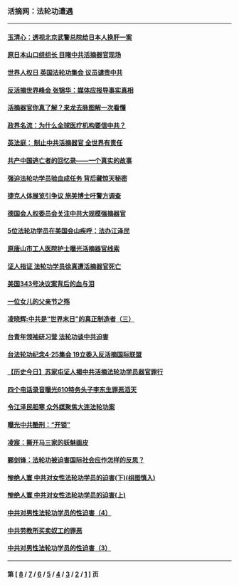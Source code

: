 ### 活摘网：法轮功遭遇
---
#### [玉清心：透视北京武警总院给日本人换肝一案](../../pages/nf5881/n13771978.md?09260430) 
#### [原日本山口组组长 目睹中共活摘器官现场](../../pages/nf5881/n13767360.md?09260430) 
#### [世界人权日 英国法轮功集会 议员谴责中共](../../pages/nf5881/n13431763.md?09260430) 
#### [反活摘世界峰会 张锦华：媒体应报导事实真相](../../pages/nf5881/n13278502.md?09260430) 
#### [活摘器官你真了解？来龙去脉图解一次看懂](../../pages/nf5881/n13013820.md?09260430) 
#### [政界名流：为什么全球医疗机构要信中共？](../../pages/nf5881/n11945479.md?09260430) 
#### [英法庭： 制止中共活摘器官 全世界有责任](../../pages/nf5881/n11330691.md?09260430) 
#### [共产中国逃亡者的回忆录——一个真实的故事](../../pages/nf5881/n10918649.md?09260430) 
#### [强迫法轮功学员验血成任务 背后藏惊天秘密](../../pages/nf5881/n4252384.md?09260430) 
#### [捷克人体展览引争议 旅美博士吁警方调查](../../pages/nf5881/n9429187.md?09260430) 
#### [德国会人权委员会关注中共大规模强摘器官](../../pages/nf5881/n8418950.md?09260430) 
#### [5位法轮功学员在美国会山疾呼：法办江泽民](../../pages/nf5881/n8101519.md?09260430) 
#### [原唐山市工人医院护士曝光活摘器官线索](../../pages/nf5881/n8076384.md?09260430) 
#### [证人指证 法轮功学员徐真遭活摘器官死亡](../../pages/nf5881/n8042467.md?09260430) 
#### [美国343号决议案背后的血与泪](../../pages/nf5881/n8020684.md?09260430) 
#### [一位女儿的父亲节之殇](../../pages/nf5881/n8014122.md?09260430) 
#### [凌晓辉:中共是“世界末日”的真正制造者（三）](../../pages/nf5881/n4210333.md?09260430) 
#### [台青年领袖研习营 法轮功谈中共迫害](../../pages/nf5881/n4141857.md?09260430) 
#### [台法轮功纪念4‧25集会 19立委入反活摘国际联盟](../../pages/nf5881/n4141821.md?09260430) 
#### [【历史今日】苏家屯证人揭中共活摘法轮功学员器官罪行](../../pages/nf5881/n4135912.md?09260430) 
#### [四个电话录音曝光610特务头子李东生罪恶滔天](../../pages/nf5881/n4040060.md?09260430) 
#### [令江泽民胆寒 众外媒聚焦大连法轮功案](../../pages/nf5881/n3932671.md?09260430) 
#### [曝光中共酷刑：“开锁”](../../pages/nf5881/n3889373.md?09260430) 
#### [凌宸：撕开马三家的妖魅画皮](../../pages/nf5881/n3849369.md?09260430) 
#### [郦剑锋：法轮功被迫害国际社会应作怎样的反思？](../../pages/nf5881/n3824560.md?09260430) 
#### [惨绝人寰 中共对女性法轮功学员的迫害(下)(组图慎入)](../../pages/nf5881/n3816285.md?09260430) 
#### [惨绝人寰 中共对女性法轮功学员的迫害(上)](../../pages/nf5881/n3815374.md?09260430) 
#### [中共对男性法轮功学员的性迫害（4）](../../pages/nf5881/n3769144.md?09260430) 
#### [中共劳教所买卖奴工的罪恶](../../pages/nf5881/n3769378.md?09260430) 
#### [中共对男性法轮功学员的性迫害（3）](../../pages/nf5881/n3768231.md?09260430) 

---
#### 第 [ [8](./8.md?09260430) / [7](./7.md?09260430) / [6](./6.md?09260430) / [5](./5.md?09260430) / [4](./4.md?09260430) / [3](./3.md?09260430) / [2](./2.md?09260430) / [1](./1.md?09260430) ] 页
